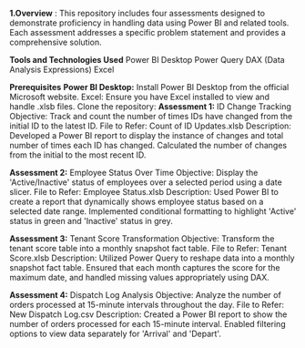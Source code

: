 **1.Overview** : This repository includes four assessments designed to demonstrate proficiency in handling data using Power BI and related tools. Each assessment addresses a specific problem statement and provides a comprehensive solution.

**Tools and Technologies Used**
Power BI Desktop
Power Query
DAX (Data Analysis Expressions)
Excel

**Prerequisites**
**Power BI Desktop:** Install Power BI Desktop from the official Microsoft website.
Excel: Ensure you have Excel installed to view and handle .xlsb files.
Clone the repository: 
**Assessment 1:**  ID Change Tracking
Objective: Track and count the number of times IDs have changed from the initial ID to the latest ID.
File to Refer: Count of ID Updates.xlsb
Description:
Developed a Power BI report to display the instance of changes and total number of times each ID has changed.
Calculated the number of changes from the initial to the most recent ID.

**Assessment 2:** Employee Status Over Time
Objective: Display the 'Active/Inactive' status of employees over a selected period using a date slicer.
File to Refer: Employee Status.xlsb
Description:
Used Power BI to create a report that dynamically shows employee status based on a selected date range.
Implemented conditional formatting to highlight 'Active' status in green and 'Inactive' status in grey.

**Assessment 3:** Tenant Score Transformation
Objective: Transform the tenant score table into a monthly snapshot fact table.
File to Refer: Tenant Score.xlsb
Description:
Utilized Power Query to reshape data into a monthly snapshot fact table.
Ensured that each month captures the score for the maximum date, and handled missing values appropriately using DAX.

**Assessment 4:** Dispatch Log Analysis
Objective: Analyze the number of orders processed at 15-minute intervals throughout the day.
File to Refer: New Dispatch Log.csv
Description:
Created a Power BI report to show the number of orders processed for each 15-minute interval.
Enabled filtering options to view data separately for 'Arrival' and 'Depart'.

